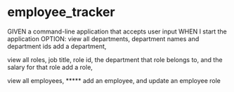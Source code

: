 # employee_tracker
GIVEN a command-line application that accepts user input
WHEN I start the application
OPTION: 
view all departments,   department names and department ids
add a department, 

view all roles,       job title, role id, the department that role belongs to, and the salary for that role
add a role, 

view all employees, *****
add an employee, 
and update an employee role



